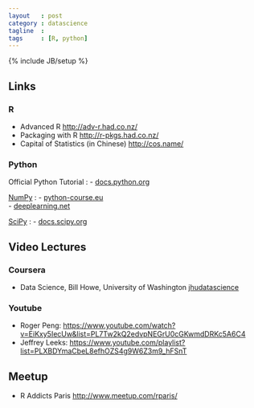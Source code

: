 ```yaml
---
layout   : post
category : datascience
tagline  : 
tags     : [R, python]
---
```

{% include JB/setup %}

## Links

### R

- Advanced R http://adv-r.had.co.nz/
- Packaging with R http://r-pkgs.had.co.nz/
- Capital of Statistics (in Chinese) http://cos.name/

### Python

Official Python Tutorial
:   - [docs.python.org](https://docs.python.org/2/tutorial/)  

[NumPy](http://www.numpy.org/)
:   - [python-course.eu](http://www.python-course.eu/numpy.php)  
    - [deeplearning.net](http://deeplearning.net/software/theano/tutorial/numpy.html)

[SciPy](http://www.scipy.org)
:   - [docs.scipy.org](http://docs.scipy.org/doc/scipy/reference/tutorial/index.html)  

## Video Lectures

### Coursera

- Data Science, Bill Howe, University of Washington [jhudatascience](https://www.coursera.org/specialization/jhudatascience/1)

### Youtube

- Roger Peng: https://www.youtube.com/watch?v=EiKxy5IecUw&list=PL7Tw2kQ2edvpNEGrU0cGKwmdDRKc5A6C4
- Jeffrey Leeks: https://www.youtube.com/playlist?list=PLXBDYmaCbeL8efhOZS4g9W6Z3m9_hFSnT

## Meetup

- R Addicts Paris http://www.meetup.com/rparis/